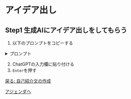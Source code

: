 # アイデア出し

## Step1 生成AIにアイデア出しをしてもらう

1. 以下のプロンプトをコピーする

  <details><summary>プロンプト</summary>

  ```
  以下は沖縄県で公開されているオープンデータの一覧です。
  これらのオープンデータと生成AIを組み合わせた利活用のアイデアを5つ出してください

  ###
  * 新規食品営業許可・届出一覧(月別)
  * 税収入額
  * 市町村民税収入額
  * 純固定資産税収入額
  * 持ち家世帯数
  * 住宅に住む一般世帯数
  * 民営の借家世帯数
  * 農家数
  * 経営耕地面積
  * 廃業事業所数
  * 新規把握事業所数
  * 小売業年間販売額
  * 民営事業所従業員数
  * 事業所数
  * 第3次産業就業者数
  * 第1次産業就業者数
  * 15歳以上人口(女性)
  * 15歳以上人口
  * 就業者数(女性)
  * 就業者数
  * 世帯数(県統計課推計人口)
  * 世帯数(住民基本台帳)
  * 世帯数(国税調査)
  * 総人口(国税調査・2020/10/1時点)
  * 総人口(住民基本台帳)
  * 総人口(県統計課推計人口)
  * 「おきなわ食材の店」登録店舗一覧
  * 教育施設一覧
  * 労働力人口
  * 離婚件数
  * 婚姻件数
  * 高齢単身世帯数
  * 核家族世帯数
  * 一般世帯数
  * 夜間人口
  * 昼間人口
  * 県外への転出者数
  * 県外からの転入者数
  * 死亡数
  * 出生数
  * 老年人口
  * 生産年齢人口
  * 年少人口
  * 市区町村別面積
  * 沖縄県 子育て施設一覧
  * 沖縄県における不在者投票施設一覧
  * 沖縄県各市町村における実質公債費率
  * 沖縄県各市町村における経常収支比率
  * 沖縄県各市町村における財政力指数
  * 沖縄県内市町村ラスパイレス指数
  * 新型コロナウイルス感染症関連データ(感染症法第5類以降前)
  * 沖縄県公共施設一覧
  * 沖縄県公衆無線LANアクセスポイント一覧(Be.Okinawa Free Wi-Fi)
  * 文化財一覧
  * 食品等営業許可・届出全一覧
  * 沖縄県地図情報システム掲載データ
  * オープンデータマップ用データセット
  ```

  </details>

2. ChatGPTの入力欄に貼り付ける
3. `Enter`を押す

[戻る: 自己紹介文の作成](./introduce.md)

[アジェンダへ](./agenda.md)

